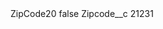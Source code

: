 <?xml version="1.0" encoding="UTF-8"?>
<CustomMetadata xmlns="http://soap.sforce.com/2006/04/metadata" xmlns:xsi="http://www.w3.org/2001/XMLSchema-instance" xmlns:xsd="http://www.w3.org/2001/XMLSchema">
    <label>ZipCode20</label>
    <protected>false</protected>
    <values>
        <field>Zipcode__c</field>
        <value xsi:type="xsd:string">21231</value>
    </values>
</CustomMetadata>
